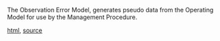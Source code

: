 The Observation Error Model, generates pseudo data from the Operating Model for use by the Management Procedure.

[html](http://rpubs.com/laurie/448126), [source](https://github.com/flr/mydas-pkg/blob/master/vignettes/mydas_oem.Rmd)

 

